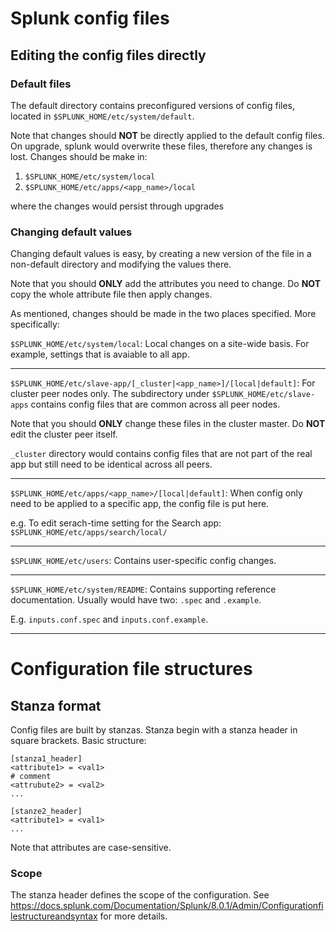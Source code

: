 # Splunk config files

## Editing the config files directly

### Default files

The default directory contains preconfigured versions of config files, located in `$SPLUNK_HOME/etc/system/default`.

Note that changes should **NOT** be directly applied to the default config files. On upgrade, splunk would overwrite these files, therefore any changes is lost. Changes should be make in:

1. `$SPLUNK_HOME/etc/system/local`
2. `$SPLUNK_HOME/etc/apps/<app_name>/local`

where the changes would persist through upgrades

### Changing default values

Changing default values is easy, by creating a new version of the file in a non-default directory and modifying the values there.

Note that you should **ONLY** add the attributes you need to change. Do **NOT** copy the whole attribute file then apply changes.

As mentioned, changes should be made in the two places specified. More specifically:

`$SPLUNK_HOME/etc/system/local`: Local changes on a site-wide basis. For example, settings that is avaiable to all app.

---

`$SPLUNK_HOME/etc/slave-app/[_cluster|<app_name>]/[local|default]`: For cluster peer nodes only. The subdirectory under `$SPLUNK_HOME/etc/slave-apps` contains config files that are common across all peer nodes.

Note that you should **ONLY** change these files in the cluster master. Do **NOT** edit the cluster peer itself.

`_cluster` directory would contains config files that are not part of the real app but still need to be identical across all peers.

---

`$SPLUNK_HOME/etc/apps/<app_name>/[local|default]`: When config only need to be applied to a specific app, the config file is put here.

e.g. To edit serach-time setting for the Search app: `$SPLUNK_HOME/etc/apps/search/local/`

---

`$SPLUNK_HOME/etc/users`: Contains user-specific config changes.

---

`$SPLUNK_HOME/etc/system/README`: Contains supporting reference documentation. Usually would have two: `.spec` and `.example`.

E.g. `inputs.conf.spec` and `inputs.conf.example`.

---

# Configuration file structures

## Stanza format

Config files are built by stanzas. Stanza begin with a stanza header in square brackets. Basic structure:
```
[stanza1_header]
<attribute1> = <val1>
# comment
<attrubute2> = <val2>
...

[stanze2_header]
<attribute1> = <val1>
...
```

Note that attributes are case-sensitive.

### Scope

The stanza header defines the scope of the configuration. See https://docs.splunk.com/Documentation/Splunk/8.0.1/Admin/Configurationfilestructureandsyntax for more details.

